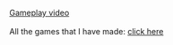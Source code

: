 <a href="https://youtu.be/0GR90aQoJ0s?si=HwRYntp5ophMugf-">Gameplay video</a>
<br>
<br>
All the games that I have made: <a href="https://www.youtube.com/playlist?list=PLEFTM4yhFASTSvNBYBi6mgwRf22zTfZpZ">click here</a>

